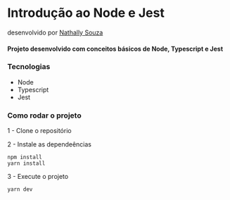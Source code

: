 # Introdução ao Node e Jest
desenvolvido por [Nathally Souza](https://github.com/nathyts)

#### Projeto desenvolvido com conceitos básicos de Node, Typescript e Jest

### Tecnologias
- Node
- Typescript
- Jest

### Como rodar o projeto

1 - Clone o repositório

2 - Instale as dependeências
    
    npm install
    yarn install

3 - Execute o projeto

    yarn dev
